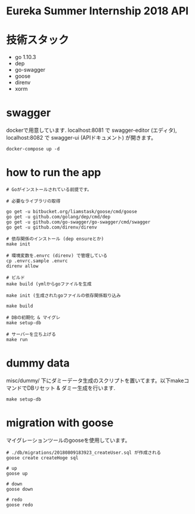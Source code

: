 # Eureka Summer Internship 2018 API

# 技術スタック

- go 1.10.3
- dep
- go-swagger
- goose
- direnv
- xorm

# swagger

dockerで用意しています.
localhost:8081 で swagger-editor (エディタ), localhost:8082 で swagger-ui (APIドキュメント) が開きます。

```
docker-compose up -d
```

# how to run the app

```
# Goがインストールされている前提です。

# 必要なライブラリの取得

go get -u bitbucket.org/liamstask/goose/cmd/goose
go get -u github.com/golang/dep/cmd/dep
go get -u github.com/go-swagger/go-swagger/cmd/swagger
go get -u github.com/direnv/direnv

# 依存関係のインストール (dep ensureとか)
make init

# 環境変数を.envrc (direnv) で管理している
cp .envrc.sample .envrc
direnv allow

# ビルド
make build (ymlからgoファイルを生成

make init (生成されたgoファイルの依存関係取り込み

make build

# DBの初期化 & マイグレ
make setup-db

# サーバーを立ち上げる
make run
```

# dummy data

misc/dummy/ 下にダミーデータ生成のスクリプトを置いてます。以下makeコマンドでDBリセット & ダミー生成を行います.

```
make setup-db
```

# migration with goose

マイグレーションツールのgooseを使用しています。

```
# ./db/migrations/20180809183923_createUser.sql が作成される
goose create createHoge sql

# up
goose up

# down
goose down

# redo
goose redo
```